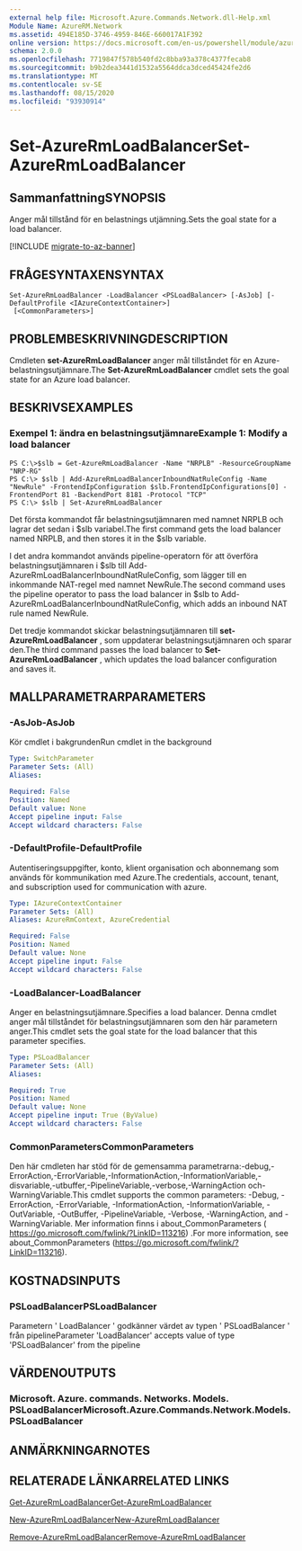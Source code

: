```yaml
---
external help file: Microsoft.Azure.Commands.Network.dll-Help.xml
Module Name: AzureRM.Network
ms.assetid: 494E185D-3746-4959-846E-660017A1F392
online version: https://docs.microsoft.com/en-us/powershell/module/azurerm.network/set-azurermloadbalancer
schema: 2.0.0
ms.openlocfilehash: 7719847f578b540fd2c8bba93a378c4377fecab8
ms.sourcegitcommit: b9b2dea3441d1532a5564ddca3dced45424fe2d6
ms.translationtype: MT
ms.contentlocale: sv-SE
ms.lasthandoff: 08/15/2020
ms.locfileid: "93930914"
---
```

# <span data-ttu-id="2a4a2-101">Set-AzureRmLoadBalancer</span><span class="sxs-lookup"><span data-stu-id="2a4a2-101">Set-AzureRmLoadBalancer</span></span>

## <span data-ttu-id="2a4a2-102">Sammanfattning</span><span class="sxs-lookup"><span data-stu-id="2a4a2-102">SYNOPSIS</span></span>
<span data-ttu-id="2a4a2-103">Anger mål tillstånd för en belastnings utjämning.</span><span class="sxs-lookup"><span data-stu-id="2a4a2-103">Sets the goal state for a load balancer.</span></span>

[!INCLUDE [migrate-to-az-banner](../../includes/migrate-to-az-banner.md)]

## <span data-ttu-id="2a4a2-104">FRÅGESYNTAXEN</span><span class="sxs-lookup"><span data-stu-id="2a4a2-104">SYNTAX</span></span>

```
Set-AzureRmLoadBalancer -LoadBalancer <PSLoadBalancer> [-AsJob] [-DefaultProfile <IAzureContextContainer>]
 [<CommonParameters>]
```

## <span data-ttu-id="2a4a2-105">PROBLEMBESKRIVNING</span><span class="sxs-lookup"><span data-stu-id="2a4a2-105">DESCRIPTION</span></span>
<span data-ttu-id="2a4a2-106">Cmdleten **set-AzureRmLoadBalancer** anger mål tillståndet för en Azure-belastningsutjämnare.</span><span class="sxs-lookup"><span data-stu-id="2a4a2-106">The **Set-AzureRmLoadBalancer** cmdlet sets the goal state for an Azure load balancer.</span></span>

## <span data-ttu-id="2a4a2-107">BESKRIVS</span><span class="sxs-lookup"><span data-stu-id="2a4a2-107">EXAMPLES</span></span>

### <span data-ttu-id="2a4a2-108">Exempel 1: ändra en belastningsutjämnare</span><span class="sxs-lookup"><span data-stu-id="2a4a2-108">Example 1: Modify a load balancer</span></span>
```
PS C:\>$slb = Get-AzureRmLoadBalancer -Name "NRPLB" -ResourceGroupName "NRP-RG"
PS C:\> $slb | Add-AzureRmLoadBalancerInboundNatRuleConfig -Name "NewRule" -FrontendIpConfiguration $slb.FrontendIpConfigurations[0] -FrontendPort 81 -BackendPort 8181 -Protocol "TCP"
PS C:\> $slb | Set-AzureRmLoadBalancer
```

<span data-ttu-id="2a4a2-109">Det första kommandot får belastningsutjämnaren med namnet NRPLB och lagrar det sedan i $slb variabel.</span><span class="sxs-lookup"><span data-stu-id="2a4a2-109">The first command gets the load balancer named NRPLB, and then stores it in the $slb variable.</span></span>

<span data-ttu-id="2a4a2-110">I det andra kommandot används pipeline-operatorn för att överföra belastningsutjämnaren i $slb till Add-AzureRmLoadBalancerInboundNatRuleConfig, som lägger till en inkommande NAT-regel med namnet NewRule.</span><span class="sxs-lookup"><span data-stu-id="2a4a2-110">The second command uses the pipeline operator to pass the load balancer in $slb to Add-AzureRmLoadBalancerInboundNatRuleConfig, which adds an inbound NAT rule named NewRule.</span></span>

<span data-ttu-id="2a4a2-111">Det tredje kommandot skickar belastningsutjämnaren till **set-AzureRmLoadBalancer** , som uppdaterar belastningsutjämnaren och sparar den.</span><span class="sxs-lookup"><span data-stu-id="2a4a2-111">The third command passes the load balancer to **Set-AzureRmLoadBalancer** , which updates the load balancer configuration and saves it.</span></span>

## <span data-ttu-id="2a4a2-112">MALLPARAMETRAR</span><span class="sxs-lookup"><span data-stu-id="2a4a2-112">PARAMETERS</span></span>

### <span data-ttu-id="2a4a2-113">-AsJob</span><span class="sxs-lookup"><span data-stu-id="2a4a2-113">-AsJob</span></span>
<span data-ttu-id="2a4a2-114">Kör cmdlet i bakgrunden</span><span class="sxs-lookup"><span data-stu-id="2a4a2-114">Run cmdlet in the background</span></span>

```yaml
Type: SwitchParameter
Parameter Sets: (All)
Aliases: 

Required: False
Position: Named
Default value: None
Accept pipeline input: False
Accept wildcard characters: False
```

### <span data-ttu-id="2a4a2-115">-DefaultProfile</span><span class="sxs-lookup"><span data-stu-id="2a4a2-115">-DefaultProfile</span></span>
<span data-ttu-id="2a4a2-116">Autentiseringsuppgifter, konto, klient organisation och abonnemang som används för kommunikation med Azure.</span><span class="sxs-lookup"><span data-stu-id="2a4a2-116">The credentials, account, tenant, and subscription used for communication with azure.</span></span>

```yaml
Type: IAzureContextContainer
Parameter Sets: (All)
Aliases: AzureRmContext, AzureCredential

Required: False
Position: Named
Default value: None
Accept pipeline input: False
Accept wildcard characters: False
```

### <span data-ttu-id="2a4a2-117">-LoadBalancer</span><span class="sxs-lookup"><span data-stu-id="2a4a2-117">-LoadBalancer</span></span>
<span data-ttu-id="2a4a2-118">Anger en belastningsutjämnare.</span><span class="sxs-lookup"><span data-stu-id="2a4a2-118">Specifies a load balancer.</span></span>
<span data-ttu-id="2a4a2-119">Denna cmdlet anger mål tillståndet för belastningsutjämnaren som den här parametern anger.</span><span class="sxs-lookup"><span data-stu-id="2a4a2-119">This cmdlet sets the goal state for the load balancer that this parameter specifies.</span></span>

```yaml
Type: PSLoadBalancer
Parameter Sets: (All)
Aliases: 

Required: True
Position: Named
Default value: None
Accept pipeline input: True (ByValue)
Accept wildcard characters: False
```

### <span data-ttu-id="2a4a2-120">CommonParameters</span><span class="sxs-lookup"><span data-stu-id="2a4a2-120">CommonParameters</span></span>
<span data-ttu-id="2a4a2-121">Den här cmdleten har stöd för de gemensamma parametrarna:-debug,-ErrorAction,-ErrorVariable,-InformationAction,-InformationVariable,-disvariable,-utbuffer,-PipelineVariable,-verbose,-WarningAction och-WarningVariable.</span><span class="sxs-lookup"><span data-stu-id="2a4a2-121">This cmdlet supports the common parameters: -Debug, -ErrorAction, -ErrorVariable, -InformationAction, -InformationVariable, -OutVariable, -OutBuffer, -PipelineVariable, -Verbose, -WarningAction, and -WarningVariable.</span></span> <span data-ttu-id="2a4a2-122">Mer information finns i about_CommonParameters ( https://go.microsoft.com/fwlink/?LinkID=113216) .</span><span class="sxs-lookup"><span data-stu-id="2a4a2-122">For more information, see about_CommonParameters (https://go.microsoft.com/fwlink/?LinkID=113216).</span></span>

## <span data-ttu-id="2a4a2-123">KOSTNADS</span><span class="sxs-lookup"><span data-stu-id="2a4a2-123">INPUTS</span></span>

### <span data-ttu-id="2a4a2-124">PSLoadBalancer</span><span class="sxs-lookup"><span data-stu-id="2a4a2-124">PSLoadBalancer</span></span>
<span data-ttu-id="2a4a2-125">Parametern ' LoadBalancer ' godkänner värdet av typen ' PSLoadBalancer ' från pipeline</span><span class="sxs-lookup"><span data-stu-id="2a4a2-125">Parameter 'LoadBalancer' accepts value of type 'PSLoadBalancer' from the pipeline</span></span>

## <span data-ttu-id="2a4a2-126">VÄRDEN</span><span class="sxs-lookup"><span data-stu-id="2a4a2-126">OUTPUTS</span></span>

### <span data-ttu-id="2a4a2-127">Microsoft. Azure. commands. Networks. Models. PSLoadBalancer</span><span class="sxs-lookup"><span data-stu-id="2a4a2-127">Microsoft.Azure.Commands.Network.Models.PSLoadBalancer</span></span>

## <span data-ttu-id="2a4a2-128">ANMÄRKNINGAR</span><span class="sxs-lookup"><span data-stu-id="2a4a2-128">NOTES</span></span>

## <span data-ttu-id="2a4a2-129">RELATERADE LÄNKAR</span><span class="sxs-lookup"><span data-stu-id="2a4a2-129">RELATED LINKS</span></span>

[<span data-ttu-id="2a4a2-130">Get-AzureRmLoadBalancer</span><span class="sxs-lookup"><span data-stu-id="2a4a2-130">Get-AzureRmLoadBalancer</span></span>](./Get-AzureRmLoadBalancer.md)

[<span data-ttu-id="2a4a2-131">New-AzureRmLoadBalancer</span><span class="sxs-lookup"><span data-stu-id="2a4a2-131">New-AzureRmLoadBalancer</span></span>](./New-AzureRmLoadBalancer.md)

[<span data-ttu-id="2a4a2-132">Remove-AzureRmLoadBalancer</span><span class="sxs-lookup"><span data-stu-id="2a4a2-132">Remove-AzureRmLoadBalancer</span></span>](./Remove-AzureRmLoadBalancer.md)


